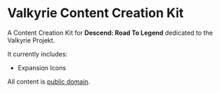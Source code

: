 # Valkyrie Content Creation Kit

A Content Creation Kit for **Descend: Road To Legend** dedicated to the Valkyrie Projekt.

It currently includes:

* Expansion Icons

All content is [public domain](https://creativecommons.org/publicdomain/zero/1.0/).
